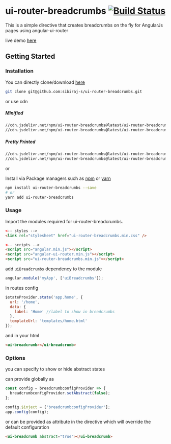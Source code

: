 # ui-router-breadcrumbs [![Build Status](https://travis-ci.com/sibiraj-s/ui-router-breadcrumbs.svg?branch=master)](https://travis-ci.com/sibiraj-s/ui-router-breadcrumbs)

This is a simple directive that creates breadcrumbs on the fly for AngularJs pages using angular-ui-router

live demo [here][demo]

## Getting Started

### Installation

You can directly clone/download [here][ui-router-breadcrumbs]

```bash
git clone git@github.com:sibiraj-s/ui-router-breadcrumbs.git
```

or use cdn

##### Minified

```bash
//cdn.jsdelivr.net/npm/ui-router-breadcrumbs@latest/ui-router-breadcrumbs.min.js
//cdn.jsdelivr.net/npm/ui-router-breadcrumbs@latest/ui-router-breadcrumbs.min.css
```

##### Pretty Printed

```bash
//cdn.jsdelivr.net/npm/ui-router-breadcrumbs@latest/ui-router-breadcrumbs.js
//cdn.jsdelivr.net/npm/ui-router-breadcrumbs@latest/ui-router-breadcrumbs.css
```

or

Install via Package managers such as [npm][npm] or [yarn][yarn]

```bash
npm install ui-router-breadcrumbs --save
# or
yarn add ui-router-breadcrumbs
```

### Usage

Import the modules required for ui-router-breadcrumbs.

```html
<-- styles -->
<link rel="stylesheet" href="ui-router-breadcrumbs.min.css" />

<-- scripts -->
<script src="angular.min.js"></script>
<script src="angular-ui-router.min.js"></script>
<script src="ui-router-breadcrumbs.min.js"></script>
```

add `uiBreadcrumbs` dependency to the module

```js
angular.module('myApp', ['uiBreadcrumbs']);
```

in routes config

```js
$stateProvider.state('app.home', {
  url: '/home',
  data: {
    label: 'Home' //label to show in breadcrumbs
  },
  templateUrl: 'templates/home.html'
});
```

and in your html

```html
<ui-breadcrumb></ui-breadcrumb>
```

### Options

you can specify to show or hide abstract states

can provide globally as

```js
const config = breadcrumbconfigProvider => {
  breadcrumbconfigProvider.setAbstract(false);
};

config.$inject = ['breadcrumbconfigProvider'];
app.config(config);
```

or can be provided as attribute in the directive which will override the default configuration

```html
<ui-breadcrumb abstract="true"></ui-breadcrumb>
```

[npm]: https://www.npmjs.com/
[yarn]: https://yarnpkg.com/lang/en/
[github]: https://sibiraj-s.github.io/
[ui-router-breadcrumbs]: https://github.com/sibiraj-s/ui-router-breadcrumbs
[demo]: https://sibiraj-s.github.io/ui-router-breadcrumbs/
